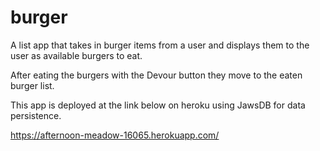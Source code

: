 # burger

A list app that takes in burger items from a user and displays them to the user as available burgers to eat. 

After eating the burgers with the Devour button they move to the eaten burger list.

This app is deployed at the link below on heroku using JawsDB for data persistence.

https://afternoon-meadow-16065.herokuapp.com/
